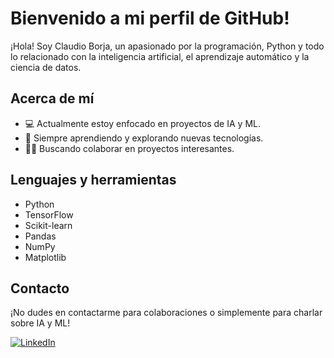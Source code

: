 # Bienvenido a mi perfil de GitHub!

¡Hola! Soy Claudio Borja, un apasionado por la programación, Python y todo lo relacionado con la inteligencia artificial, el aprendizaje automático y la ciencia de datos.

## Acerca de mí

- 💻 Actualmente estoy enfocado en proyectos de IA y ML.
- 🌱 Siempre aprendiendo y explorando nuevas tecnologías.
- 👨‍💻 Buscando colaborar en proyectos interesantes.

## Lenguajes y herramientas

- Python
- TensorFlow
- Scikit-learn
- Pandas
- NumPy
- Matplotlib

## Contacto

¡No dudes en contactarme para colaboraciones o simplemente para charlar sobre IA y ML!

[![LinkedIn](https://img.shields.io/badge/LinkedIn-Profile-blue)](https://www.linkedin.com/in/claudioborja)
